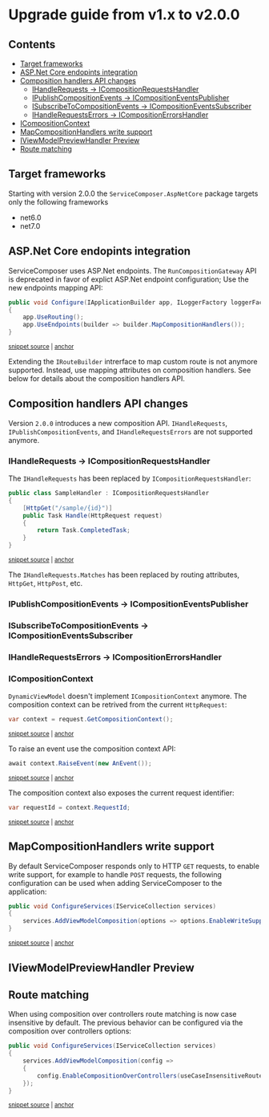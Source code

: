 # Upgrade guide from v1.x to v2.0.0

<!-- toc -->
## Contents

  * [Target frameworks](#target-frameworks)
  * [ASP.Net Core endopints integration](#aspnet-core-endopints-integration)
  * [Composition handlers API changes](#composition-handlers-api-changes)
    * [IHandleRequests -> ICompositionRequestsHandler](#ihandlerequests---icompositionrequestshandler)
    * [IPublishCompositionEvents -> ICompositionEventsPublisher](#ipublishcompositionevents---icompositioneventspublisher)
    * [ISubscribeToCompositionEvents -> ICompositionEventsSubscriber](#isubscribetocompositionevents---icompositioneventssubscriber)
    * [IHandleRequestsErrors -> ICompositionErrorsHandler](#ihandlerequestserrors---icompositionerrorshandler)
  * [ICompositionContext](#icompositioncontext)
  * [MapCompositionHandlers write support](#mapcompositionhandlers-write-support)
  * [IViewModelPreviewHandler Preview](#iviewmodelpreviewhandler-preview)
  * [Route matching](#route-matching)<!-- endToc -->

## Target frameworks

Starting with version 2.0.0 the `ServiceComposer.AspNetCore` package targets only the following frameworks

- net6.0
- net7.0

## ASP.Net Core endopints integration

ServiceComposer uses ASP.Net endpoints. The `RunCompositionGateway` API is deprecated in favor of explict ASP.Net endpoint configuration; Use the new endpoints mapping API:

<!-- snippet: run-composition-gateway-deprecation -->
<a id='snippet-run-composition-gateway-deprecation'></a>
```cs
public void Configure(IApplicationBuilder app, ILoggerFactory loggerFactory)
{
    app.UseRouting();
    app.UseEndpoints(builder => builder.MapCompositionHandlers());
}
```
<sup><a href='/src/Snippets/UpgradeGuides/1.x-to-2.0/UpgradeGuide.cs#L16-L22' title='Snippet source file'>snippet source</a> | <a href='#snippet-run-composition-gateway-deprecation' title='Start of snippet'>anchor</a></sup>
<!-- endSnippet -->

Extending the `IRouteBuilder` intrerface to map custom route is not anymore supported. Instead, use mapping attributes on composition handlers. See below for details about the composition handlers API.

## Composition handlers API changes

Version `2.0.0` introduces a new composition API. `IHandleRequests`, `IPublishCompositionEvents`, and `IHandleRequestsErrors` are not supported anymore.

### IHandleRequests -> ICompositionRequestsHandler

The `IHandleRequests` has been replaced by `ICompositionRequestsHandler`:

<!-- snippet: composition-handler-api -->
<a id='snippet-composition-handler-api'></a>
```cs
public class SampleHandler : ICompositionRequestsHandler
{
    [HttpGet("/sample/{id}")]
    public Task Handle(HttpRequest request)
    {
        return Task.CompletedTask;
    }
}
```
<sup><a href='/src/Snippets/UpgradeGuides/1.x-to-2.0/UpgradeGuide.cs#L38-L47' title='Snippet source file'>snippet source</a> | <a href='#snippet-composition-handler-api' title='Start of snippet'>anchor</a></sup>
<!-- endSnippet -->

The `IHandleRequests.Matches` has been replaced by routing attributes, `HttpGet`, `HttpPost`, etc.

### IPublishCompositionEvents -> ICompositionEventsPublisher

### ISubscribeToCompositionEvents -> ICompositionEventsSubscriber

### IHandleRequestsErrors -> ICompositionErrorsHandler

### ICompositionContext

`DynamicViewModel` doesn't implement `ICompositionContext` anymore. The composition context can be retrived from the current `HttpRequest`:

<!-- snippet: composition-context-api-get-context -->
<a id='snippet-composition-context-api-get-context'></a>
```cs
var context = request.GetCompositionContext();
```
<sup><a href='/src/Snippets/UpgradeGuides/1.x-to-2.0/UpgradeGuide.cs#L56-L58' title='Snippet source file'>snippet source</a> | <a href='#snippet-composition-context-api-get-context' title='Start of snippet'>anchor</a></sup>
<!-- endSnippet -->

To raise an event use the composition context API:

<!-- snippet: composition-context-api-raise-event -->
<a id='snippet-composition-context-api-raise-event'></a>
```cs
await context.RaiseEvent(new AnEvent());
```
<sup><a href='/src/Snippets/UpgradeGuides/1.x-to-2.0/UpgradeGuide.cs#L60-L62' title='Snippet source file'>snippet source</a> | <a href='#snippet-composition-context-api-raise-event' title='Start of snippet'>anchor</a></sup>
<!-- endSnippet -->

The composition context also exposes the current request identifier:

<!-- snippet: composition-context-api-get-request-id -->
<a id='snippet-composition-context-api-get-request-id'></a>
```cs
var requestId = context.RequestId;
```
<sup><a href='/src/Snippets/UpgradeGuides/1.x-to-2.0/UpgradeGuide.cs#L64-L66' title='Snippet source file'>snippet source</a> | <a href='#snippet-composition-context-api-get-request-id' title='Start of snippet'>anchor</a></sup>
<!-- endSnippet -->

## MapCompositionHandlers write support

By default ServiceComposer responds only to HTTP `GET` requests, to enable write support, for example to handle `POST` requests, the following configuration can be used when adding ServiceComposer to the application:

<!-- snippet: enable-write-support -->
<a id='snippet-enable-write-support'></a>
```cs
public void ConfigureServices(IServiceCollection services)
{
    services.AddViewModelComposition(options => options.EnableWriteSupport());
}
```
<sup><a href='/src/Snippets/WriteSupport/EnableWriteSupport.cs#L8-L13' title='Snippet source file'>snippet source</a> | <a href='#snippet-enable-write-support' title='Start of snippet'>anchor</a></sup>
<!-- endSnippet -->

## IViewModelPreviewHandler Preview

## Route matching

When using composition over controllers route matching is now case insensitive by default. The previous behavior can be configured via the composition over controllers options:

<!-- snippet: composition-over-controllers-case-sensitive -->
<a id='snippet-composition-over-controllers-case-sensitive'></a>
```cs
public void ConfigureServices(IServiceCollection services)
{
    services.AddViewModelComposition(config =>
    {
        config.EnableCompositionOverControllers(useCaseInsensitiveRouteMatching: false);
    });
}
```
<sup><a href='/src/Snippets/UpgradeGuides/1.x-to-2.0/UpgradeGuide.cs#L27-L35' title='Snippet source file'>snippet source</a> | <a href='#snippet-composition-over-controllers-case-sensitive' title='Start of snippet'>anchor</a></sup>
<!-- endSnippet -->
